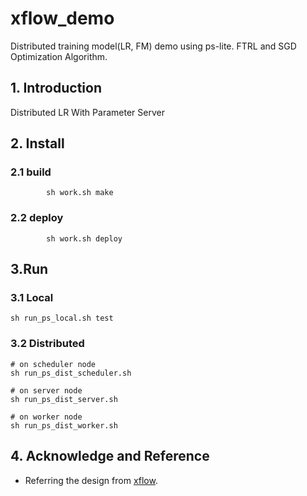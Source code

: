 # xflow_demo
Distributed training model(LR, FM) demo using ps-lite.  FTRL and SGD Optimization Algorithm.
## 1. Introduction

Distributed LR With Parameter Server 

## 2. Install
        
### 2.1 build 
```
        sh work.sh make
```
### 2.2 deploy
```
        sh work.sh deploy
``` 

## 3.Run
### 3.1 Local 
```
sh run_ps_local.sh test
```

### 3.2 Distributed
```
# on scheduler node 
sh run_ps_dist_scheduler.sh

# on server node
sh run_ps_dist_server.sh

# on worker node
sh run_ps_dist_worker.sh
```


## 4. Acknowledge and Reference
- Referring the design from [xflow](https://github.com/xswang/xflow). 
